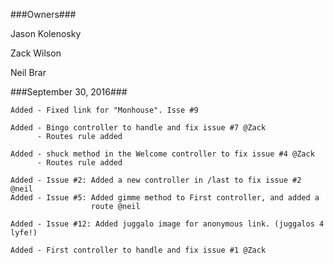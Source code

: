 ###Owners###

Jason Kolenosky

Zack Wilson

Neil Brar

###September 30, 2016###

    Added - Fixed link for "Monhouse". Isse #9

    Added - Bingo controller to handle and fix issue #7 @Zack
          - Routes rule added 

    Added - shuck method in the Welcome controller to fix issue #4 @Zack
          - Routes rule added

    Added - Issue #2: Added a new controller in /last to fix issue #2 @neil
    Added - Issue #5: Added gimme method to First controller, and added a 
                      route @neil 

    Added - Issue #12: Added juggalo image for anonymous link. (juggalos 4 lyfe!)

    Added - First controller to handle and fix issue #1 @Zack
